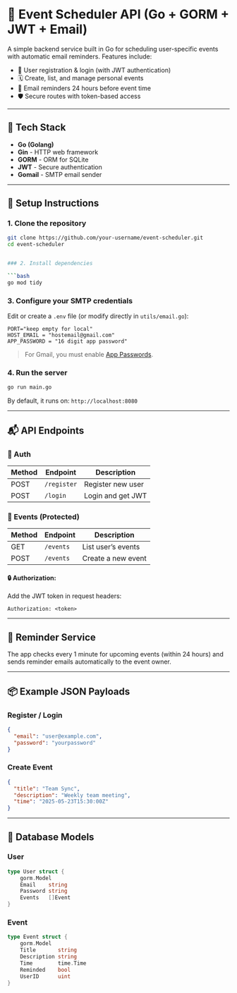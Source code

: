 
# 📅 Event Scheduler API (Go + GORM + JWT + Email)

A simple backend service built in Go for scheduling user-specific events with automatic email reminders. Features include:

- 🧑 User registration & login (with JWT authentication)
- 🗓️ Create, list, and manage personal events
- 📧 Email reminders 24 hours before event time
- 🛡️ Secure routes with token-based access

---

## 🚀 Tech Stack

- **Go (Golang)**
- **Gin** - HTTP web framework
- **GORM** - ORM for SQLite
- **JWT** - Secure authentication
- **Gomail** - SMTP email sender

---

## 🔧 Setup Instructions

### 1. Clone the repository

```bash
git clone https://github.com/your-username/event-scheduler.git
cd event-scheduler


### 2. Install dependencies

```bash
go mod tidy
```

### 3. Configure your SMTP credentials

Edit or create a `.env` file (or modify directly in `utils/email.go`):

```env
PORT="keep empty for local"
HOST_EMAIL = "hostemail@gmail.com"
APP_PASSWORD = "16 digit app password"
```

>  For Gmail, you must enable [App Passwords](https://myaccount.google.com/apppasswords).

### 4. Run the server

```bash
go run main.go
```

By default, it runs on: `http://localhost:8080`

---

## 📬 API Endpoints

### 🔐 Auth

| Method | Endpoint    | Description       |
| ------ | ----------- | ----------------- |
| POST   | `/register` | Register new user |
| POST   | `/login`    | Login and get JWT |

### 📅 Events (Protected)

| Method | Endpoint  | Description        |
| ------ | --------- | ------------------ |
| GET    | `/events` | List user’s events |
| POST   | `/events` | Create a new event |

#### 🔒 Authorization:

Add the JWT token in request headers:

```
Authorization: <token>
```

---

## 🔁 Reminder Service

The app checks every 1 minute for upcoming events (within 24 hours) and sends reminder emails automatically to the event owner.

---

## 📦 Example JSON Payloads

### Register / Login

```json
{
  "email": "user@example.com",
  "password": "yourpassword"
}
```

### Create Event

```json
{
  "title": "Team Sync",
  "description": "Weekly team meeting",
  "time": "2025-05-23T15:30:00Z"
}
```

---

## 🧠 Database Models

### User

```go
type User struct {
    gorm.Model
    Email    string
    Password string
    Events   []Event
}
```

### Event

```go
type Event struct {
    gorm.Model
    Title       string
    Description string
    Time        time.Time
    Reminded    bool
    UserID      uint
}
```


